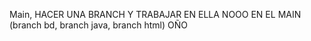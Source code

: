 Main, HACER UNA BRANCH Y TRABAJAR EN ELLA NOOO EN EL MAIN (branch bd, branch java, branch html)
OÑO
